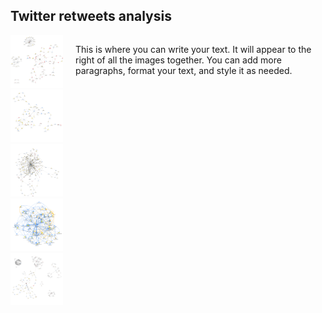 ## Twitter retweets analysis

<div style="display: flex; align-items: flex-start;">
  <div>
    <img src="images/bard.png" width="100"><br>
    <img src="images/ChinaSpyBalloon.png" width="100"><br>
    <img src="images/Eurovision.png" width="100"><br>
    <img src="images/NursesStrike.png"" width="100"><br>
    <img src="images/SixNations.png" width="100">
  </div>
  <div style="margin-left: 20px; max-width: 400px;">
    <p>
      This is where you can write your text. It will appear to the right of all the images together. 
      You can add more paragraphs, format your text, and style it as needed.
    </p>
  </div>
</div>
